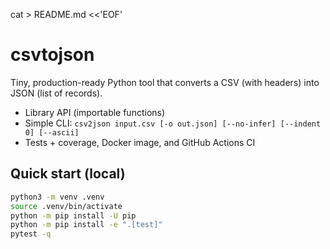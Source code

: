 cat > README.md <<'EOF'
# csvtojson

Tiny, production-ready Python tool that converts a CSV (with headers) into JSON (list of records).
- Library API (importable functions)
- Simple CLI: `csv2json input.csv [-o out.json] [--no-infer] [--indent 0] [--ascii]`
- Tests + coverage, Docker image, and GitHub Actions CI

## Quick start (local)

```bash
python3 -m venv .venv
source .venv/bin/activate
python -m pip install -U pip
python -m pip install -e ".[test]"
pytest -q

